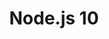 ---
title: "Node.js 10"
categories: ["Development"]

link:
    url: "https://medium.com/the-node-js-collection/the-node-js-project-introduces-latest-release-line-node-js-10-x-bf07abfa9076"
    dead: false

message: "Node.js 10 is Generally Available! The LTS is scheduled for six months from now."
---